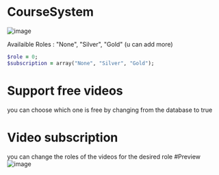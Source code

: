 # CourseSystem
![image](https://github.com/SwagAPI/CourseSystem/assets/108799236/2433bdac-3cd6-467f-8f98-b727ed885cb6)

Availaible Roles : "None", "Silver", "Gold" (u can add more)

```ruby
$role = 0;
$subscription = array("None", "Silver", "Gold");
```
# Support free videos
you can choose which one is free by changing from the database to true
# Video subscription
you can change the roles of the videos for the desired role
#Preview
![image](https://github.com/SwagAPI/CourseSystem/assets/108799236/840a49be-f551-4327-83fd-544e8d90a526)
